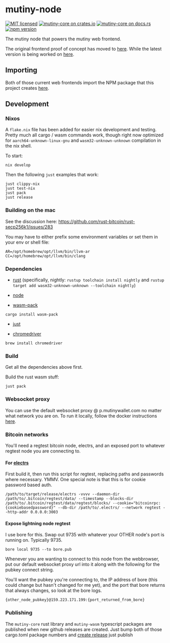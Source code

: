 # mutiny-node

[![MIT licensed](https://img.shields.io/badge/license-MIT-blue.svg)](https://github.com/MutinyWallet/mutiny-core/blob/master/LICENSE)
[![mutiny-core on crates.io](https://img.shields.io/crates/v/mutiny-core.svg)](https://crates.io/crates/mutiny-core)
[![mutiny-core on docs.rs](https://docs.rs/mutiny-core/badge.svg)](https://docs.rs/mutiny-core)
[![npm version](https://badge.fury.io/js/@mutinywallet%2Fmutiny-wasm.svg)](https://badge.fury.io/js/@mutinywallet%2Fmutiny-wasm)

The mutiny node that powers the mutiny web frontend.

The original frontend proof of concept has moved to [here](https://github.com/MutinyWallet/mutiny-web-poc). While the latest version is being worked on [here](https://github.com/MutinyWallet/mutiny-web).

## Importing

Both of those current web frontends import the NPM package that this project creates [here](https://www.npmjs.com/package/@mutinywallet/node-manager).


## Development

### Nixos

A `flake.nix` file has been added for easier nix development and testing. Pretty much all cargo / wasm commands work, though right now optimized for `aarch64-unknown-linux-gnu` and `wasm32-unknown-unknown` compilation in the nix shell. 

To start:
```
nix develop
```

Then the following `just` examples that work:

```
just clippy-nix
just test-nix
just pack
just release
```

### Building on the mac

See the discussion here:
https://github.com/rust-bitcoin/rust-secp256k1/issues/283

You may have to either prefix some environment variables or set them in your env or shell file:

```
AR=/opt/homebrew/opt/llvm/bin/llvm-ar CC=/opt/homebrew/opt/llvm/bin/clang
```

### Dependencies

- [rust](https://www.rust-lang.org/) (specifically, nightly: `rustup toolchain install nightly` and `rustup target add wasm32-unknown-unknown --toolchain nightly`)

- [node](https://nodejs.org/en/)

- [wasm-pack](https://rustwasm.github.io/wasm-pack/installer/#)

```
cargo install wasm-pack
```

- [just](https://github.com/casey/just)

- [chromedriver](https://chromedriver.chromium.org/)

```
brew install chromedriver
```

### Build

Get all the dependencies above first.

Build the rust wasm stuff:

```
just pack
```

### Websocket proxy

You can use the default websocket proxy @ p.mutinywallet.com no matter what network you are on. To run it locally, follow the docker instructions [here](https://github.com/Mutiny-Wallet/ln-websocket-proxy).

### Bitcoin networks

You'll need a regtest bitcoin node, electrs, and an exposed port to whatever regtest node you are connecting to.

#### For [electrs](https://github.com/Blockstream/electrs)

First build it, then run this script for regtest, replacing paths and passwords where necessary. YMMV. One special note is that this is for cookie password based auth.

```
/path/to/target/release/electrs -vvvv --daemon-dir /path/to/.bitcoin/regtest/data/ --timestamp --blocks-dir /path/to/.bitcoin/regtest/data/regtest/blocks/ --cookie="bitcoinrpc:{cookiebasedpassword}" --db-dir /path/to/.electrs/ --network regtest --http-addr 0.0.0.0:3003
```

#### Expose lightning node regtest

I use bore for this. Swap out 9735 with whatever your OTHER node's port is running on. Typically 9735.

```
bore local 9735 --to bore.pub
```

Whenever you are wanting to connect to this node from the webbrowser, put our default websocket proxy url into it along with the following for the pubkey connect string.

You'll want the pubkey you're connecting to, the IP address of bore (this could change but hasn't changed for me yet), and the port that bore returns that always changes, so look at the bore logs.

```
{other_node_pubkey}@159.223.171.199:{port_returned_from_bore}
```

### Publishing

The `mutiny-core` rust library and `mutiny-wasm` typescript packages are published when new github releases are created. Just bump both of those cargo.toml package numbers and [create release](https://github.com/MutinyWallet/mutiny-node/releases/new)
just publish
```
